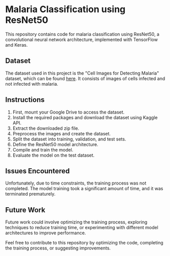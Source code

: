 # Malaria Classification using ResNet50

This repository contains code for malaria classification using ResNet50, a convolutional neural network architecture, implemented with TensorFlow and Keras.

## Dataset
The dataset used in this project is the "Cell Images for Detecting Malaria" dataset, which can be found [here](https://www.kaggle.com/iarunava/cell-images-for-detecting-malaria). It consists of images of cells infected and not infected with malaria.

## Instructions
1. First, mount your Google Drive to access the dataset.
2. Install the required packages and download the dataset using Kaggle API.
3. Extract the downloaded zip file.
4. Preprocess the images and create the dataset.
5. Split the dataset into training, validation, and test sets.
6. Define the ResNet50 model architecture.
7. Compile and train the model.
8. Evaluate the model on the test dataset.

## Issues Encountered
Unfortunately, due to time constraints, the training process was not completed. The model training took a significant amount of time, and it was terminated prematurely.

## Future Work
Future work could involve optimizing the training process, exploring techniques to reduce training time, or experimenting with different model architectures to improve performance.

Feel free to contribute to this repository by optimizing the code, completing the training process, or suggesting improvements.

